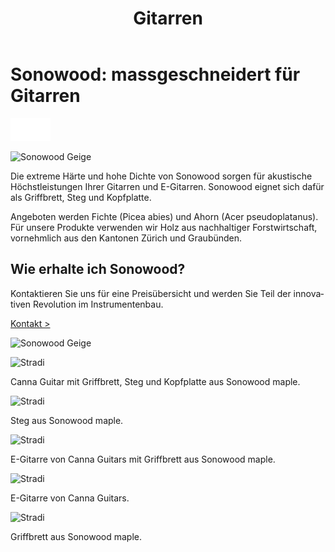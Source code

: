 ﻿---
lang: de
title: 'Gitarren'
order: 2
---

<div class="full-width-kenburns">
<div class="wrap-bg-image">

# Sonowood: massgeschneidert für Gitarren

![](/assets/images/arrow-d-white.svg)

</div>
<img srcset="/assets/images/cannaguitar_ganzeGitarre.jpg"
     src="/assets/images/sonowood_cover.jpg" alt="Sonowood Geige">
</div>

<div class="full-width">
<div class="wrap -cols2">

Die extreme Härte und hohe Dichte von Sonowood sorgen für akustische Höchstleistungen Ihrer Gitarren und E-Gitarren. Sonowood eignet sich dafür als Griffbrett, Steg und Kopfplatte. 

Angeboten werden Fichte (Picea abies) und Ahorn (Acer pseudoplatanus). Für unsere Produkte verwenden wir Holz aus nachhaltiger Forstwirtschaft, vornehmlich aus den Kantonen Zürich und Graubünden.

</div>
</div> 

<div class="full-width-red">
<div class="wrap">

## Wie erhalte ich Sonowood?

Kontaktieren Sie uns für eine Preisübersicht und werden Sie Teil der innovativen Revolution im Instrumentenbau.

<a class="btn" href="/de/contact">Kontakt ></a>

</div>
</div>

<div class="full-width">
<div class="wrap-bg -center">

</div>
<img srcset="/assets/images/cannaguitar_ganzeGitarre.jpg"
     src="/assets/images/sonowood_cover.jpg" alt="Sonowood Geige">
</div>

<div class="full-width">
<div class="wrap -center">

<img srcset="/assets/images/cannaguitar_ganzeGitarre.jpg"
     src="/assets/images/services_cover.jpg" alt="Stradi">
<figcaption>Canna Guitar mit Griffbrett, Steg und Kopfplatte aus Sonowood maple.</figcaption>

<img srcset="/assets/images/Cannaguitar_Steg.jpg"
     src="/assets/images/services_cover.jpg" alt="Stradi">
<figcaption>Steg aus Sonowood maple.</figcaption>

<img srcset="/assets/images/eguitar_sonowood_maple.jpg"
     src="/assets/images/services_cover.jpg" alt="Stradi">
<figcaption>E-Gitarre von Canna Guitars mit Griffbrett aus Sonowood maple.</figcaption>

<img srcset="/assets/images/eguitar_sonowood_maple_totale.jpg"
     src="/assets/images/services_cover.jpg" alt="Stradi">
<figcaption>E-Gitarre von Canna Guitars.</figcaption>

<img srcset="/assets/images/eguitar_sonowood_maple_fretboard.jpg"
     src="/assets/images/services_cover.jpg" alt="Stradi">
<figcaption>Griffbrett aus Sonowood maple.</figcaption>

</div>
</div>


